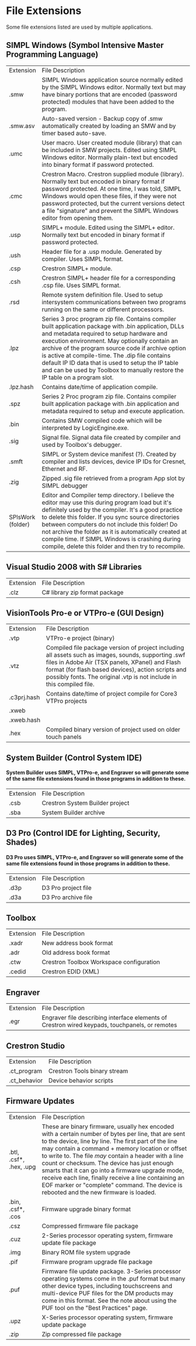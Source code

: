 # File Extensions #

Some file extensions listed are used by multiple applications.

## SIMPL Windows (Symbol Intensive Master Programming Language) ##
<table>
<tr>
<td width="10%">Extension</td>
<td width="90%">File Description</td>
</tr>

<tr>
<td>.smw</td>
<td>SIMPL Windows application source normally edited by the SIMPL Windows editor. Normally text but may have binary portions that are encoded (password protected) modules that have been added to the program.</td>
</tr>

<tr>
<td>.smw.asv</td>
<td>Auto-saved version - Backup copy of .smw automatically created by loading an SMW and by timer based auto-save.</td>
</tr>

<tr>
<td>.umc</td>
<td>User macro. User created module (library) that can be included in SMW projects. Edited using SIMPL Windows editor. Normally plain-text but encoded into binary format if password protected.</td>
</tr>

<tr>
<td>.cmc</td>
<td>Crestron Macro. Crestron supplied module (library). Normally text but encoded in binary format if password protected. At one time, I was told, SIMPL Windows would open these files, if they were not password protected, but the current versions detect a file "signature" and prevent the SIMPL Windows editor from opening them.</td>
</tr>

<tr>
<td>.usp</td>
<td>SIMPL+ module. Edited using the SIMPL+ editor. Normally text but encoded in binary format if password protected.</td>
</tr>

<tr>
<td>.ush</td>
<td>Header file for a .usp module. Generated by compiler. Uses SIMPL format.</td>
</tr>

<tr>
<td>.csp</td>
<td>Crestron SIMPL+ module.</td>
</tr>

<tr>
<td>.csh</td>
<td>Crestron SIMPL+ header file for a corresponding .csp file. Uses SIMPL format.</td>
</tr>

<tr>
<td>.rsd</td>
<td>Remote system definition file. Used to setup intersystem communications between two programs running on the same or different processors.</td>
</tr>

<tr>
<td>.lpz</td>
<td>Series 3 proc program zip file. Contains compiler built application package with .bin application, DLLs and metadata required to setup hardware and execution environment. May optionally contain an archive of the program source code if archive option is active at compile-time. The .dip file contains default IP ID data that is used to setup the IP table and can be used by Toolbox to manually restore the IP table on a program slot.</td>
</tr>

<tr>
<td>.lpz.hash</td>
<td>Contains date/time of application compile.</td>
</tr>

<tr>
<td>.spz</td>
<td>Series 2 Proc program zip file. Contains compiler built application package with .bin application and metadata required to setup and execute application.</td>
</tr>

<tr>
<td>.bin</td>
<td>Contains SMW compiled code which will be interpreted by LogicEngine.exe.</td>
</tr>

<tr>
<td>.sig</td>
<td>Signal file. Signal data file created by compiler and used by Toolbox's debugger.</td>
</tr>

<tr>
<td>.smft</td>
<td>SIMPL or System device manifest (?). Created by compiler and lists devices, device IP IDs for Cresnet, Ethernet and RF.</td>
</tr>

<tr>
<td>.zig</td>
<td>Zipped .sig file retrieved from a program App slot by SIMPL debugger</td>
</tr>

<tr>
<td>SPlsWork (folder)</td>
<td>Editor and Compiler temp directory. I believe the editor may use this during program load but it's definitely used by the compiler. It's a good practice to delete this folder. If you sync source directories between computers do not include this folder! Do not archive the folder as it is automatically created at compile time. If SIMPL Windows is crashing during compile, delete this folder and then try to recompile.</td>
</tr>
</table>

## Visual Studio 2008 with S# Libraries ##
<table>
<tr>
<td width="10%">Extension</td>
<td width="90%">File Description</td>
</tr>

<tr>
<td>.clz</td>
<td>C# library zip format package</td>
</tr>
</table>


## VisionTools Pro-e or VTPro-e (GUI Design) ##
<table>
<tr>
<td width="10%">Extension</td>
<td width="90%">File Description</td>
</tr>

<tr>
<td>.vtp</td>
<td>VTPro-e project (binary)</td>
</tr>

<tr>
<td>.vtz</td>
<td>Compiled file package version of project including all assets such as images, sounds, supporting .swf files in Adobe Air (TSX panels, XPanel) and Flash format (for flash based devices), action scripts and possibly fonts. The original .vtp is not include in this compiled file.</td>
</tr>

<tr>
<td>.c3prj.hash</td>
<td>Contains date/time of project compile for Core3 VTPro projects</td>
</tr>

<tr>
<td>.xweb</td>
<td></td>
</tr>

<tr>
<td>.xweb.hash</td>
<td></td>
</tr>

<tr>
<td>.hex</td>
<td>Compiled binary version of project used on older touch panels</td>
</tr>

</table>

## System Builder (Control System IDE) ##
#### System Builder uses SIMPL, VTPro-e, and Engraver so will generate some of the same file extensions found in those programs in addition to these. ####
<table>
<tr>
<td width="10%">Extension</td>
<td width="90%">File Description</td>
</tr>

<tr>
<td>.csb</td>
<td>Crestron System Builder project</td>
</tr>

<tr>
<td>.sba</td>
<td>System Builder archive</td>
</tr>
</table>

## D3 Pro (Control IDE for Lighting, Security, Shades) ##
#### D3 Pro uses SIMPL, VTPro-e, and Engraver so will generate some of the same file extensions found in those programs in addition to these. ####
<table>
<tr>
<td width="10%">Extension</td>
<td width="90%">File Description</td>
</tr>

<tr>
<td>.d3p</td>
<td>D3 Pro project file</td>
</tr>

<tr>
<td>.d3a</td>
<td>D3 Pro archive file</td>
</tr>

</table>

## Toolbox ##
<table>
<tr>
<td width="10%">Extension</td>
<td width="90%">File Description</td>
</tr>

<tr>
<td>.xadr</td>
<td>New address book format</td>
</tr>

<tr>
<td>.adr</td>
<td>Old address book format</td>
</tr>

<tr>
<td>.ctw</td>
<td>Crestron Toolbox Workspace configuration</td>
</tr>

<tr>
<td>.cedid</td>
<td>Crestron EDID (XML)</td>
</tr>

</table>


## Engraver ##
<table>
<tr>
<td width="10%">Extension</td>
<td width="90%">File Description</td>
</tr>

<tr>
<td>.egr</td>
<td>Engraver file describing interface elements of Crestron wired keypads, touchpanels, or remotes</td>
</tr>


</table>

## Crestron Studio ##
<table>
<tr>
<td width="10%">Extension</td>
<td width="90%">File Description</td>
</tr>

<tr>
<td>.ct_program</td>
<td>Crestron Tools binary stream</td>
</tr>

<tr>
<td>.ct_behavior</td>
<td>Device behavior scripts</td>
</tr>

</table>

## Firmware Updates ##
<table>
<tr>
<td width="10%">Extension</td>
<td width="90%">File Description</td>
</tr>

<tr>
<td>.btl, .csf*, .hex, .upg</td>
<td>These are binary firmware, usually hex encoded with a certain number of bytes per line, that are sent to the device, line by line. The first part of the line may contain a command + memory location or offset to write to. The file <i>may</i> contain a header with a line count or checksum. The device has just enough smarts that it can go into a firmware upgrade mode, receive each line, finally receive a line containing an EOF marker or "complete" command. The device is rebooted and the new firmware is loaded.</td>
</tr>

<tr>
<td>.bin, .csf*, .cos</td>
<td>Firmware upgrade binary format</td>
</tr>

<tr>
<td>.csz</td>
<td>Compressed firmware file package</td>
</tr>

<tr>
<td>.cuz</td>
<td>2-Series processor operating system, firmware update file package</td>
</tr>

<tr>
<td>.img</td>
<td>Binary ROM file system upgrade</td>
</tr>

<tr>
<td>.pif</td>
<td>Firmware program upgrade file package</td>
</tr>

<tr>
<td>.puf</td>
<td>Firmware file update package. 3-Series processor operating systems come in the .puf format but many other device types, including touchscreens and multi-device PUF files for the DM products may come in this format. See the note about using the PUF tool on the "Best Practices" page.</td>
</tr>

<tr>
<td>.upz</td>
<td>X-Series processor operating system, firmware update package</td>
</tr>

<tr>
<td>.zip</td>
<td>Zip compressed file package</td>
</tr>

</table>

